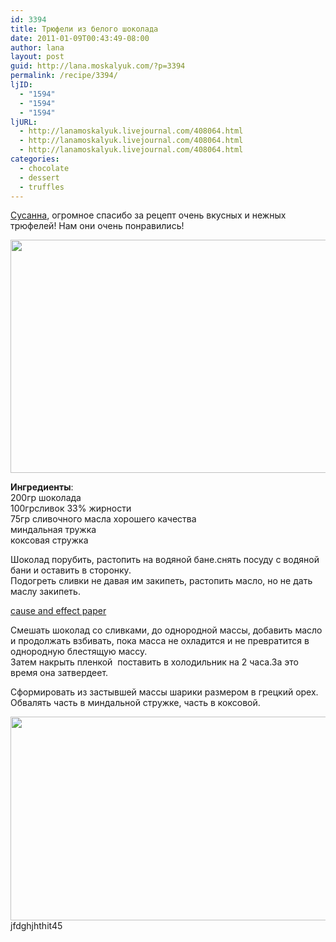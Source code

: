 ```yaml
---
id: 3394
title: Трюфели из белого шоколада
date: 2011-01-09T00:43:49-08:00
author: lana
layout: post
guid: http://lana.moskalyuk.com/?p=3394
permalink: /recipe/3394/
ljID:
  - "1594"
  - "1594"
  - "1594"
ljURL:
  - http://lanamoskalyuk.livejournal.com/408064.html
  - http://lanamoskalyuk.livejournal.com/408064.html
  - http://lanamoskalyuk.livejournal.com/408064.html
categories:
  - chocolate
  - dessert
  - truffles
---
```

[Сусанна](http://susan-72.livejournal.com/58980.html?view=1339492#t1339492), огромное спасибо за рецепт очень вкусных и нежных трюфелей! Нам они очень понравились!

<img loading="lazy" class="alignnone" title="truffles" src="http://farm6.static.flickr.com/5241/5338558832_fba183029f_z.jpg" alt="" width="640" height="373" /> 

**Ингредиенты**:  
200гр шоколада  
100грсливок 33% жирности  
75гр сливочного масла хорошего качества  
миндальная тружка  
коксовая стружка

Шоколад порубить, растопить на водяной бане.снять посуду с водяной бани и оставить в сторонку.  
Подогреть сливки не давая им закипеть, растопить масло, но не дать маслу закипеть.

<div>
  <a href='http://causeandeffectessayy.com/' title='cause and effect paper'>cause and effect paper</a>
</div>

Смешать шоколад со сливками, до однородной массы, добавить масло и продолжать взбивать, пока масса не охладится и не превратится в однородную блестящую массу.  
Затем накрыть пленкой  поставить в холодильник на 2 часа.За это время она затвердеет.

Сформировать из застывшей массы шарики размером в грецкий орех.  
Обвалять часть в миндальной стружке, часть в коксовой.

<img loading="lazy" class="alignnone" title="truffles" src="http://farm6.static.flickr.com/5007/5338566454_2828d38528_z.jpg" alt="" width="640" height="326" /> 

<div>
  jfdghjhthit45
</div>